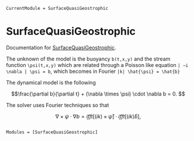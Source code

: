 ```@meta
CurrentModule = SurfaceQuasiGeostrophic
```

# SurfaceQuasiGeostrophic

Documentation for [SurfaceQuasiGeostrophic](https://github.com/pnavaro/SurfaceQuasiGeostrophic.jl).

The unknown of the model is the buoyancy ``b(t,x,y)`` and the stream function ``\psi(t,x,y)`` 
which are related through a Poisson like equation
``| −i \nabla | \psi = b``, which becomes in Fourier ``|k| \hat{\psi} = \hat{b}``

The dynamical model is the following

```math
\frac{\partial b}{\partial t} + (\nabla \times \psi) \cdot  \nabla b = 0. 
```

The solver uses Fourier techniques so that

```math
\nabla \times \psi \cdot \nabla b = ifft[(ik) \times \hat{\psi}] \cdot ifft[(ik)\hat{b}],
```

```@index
```

```@autodocs
Modules = [SurfaceQuasiGeostrophic]
```

